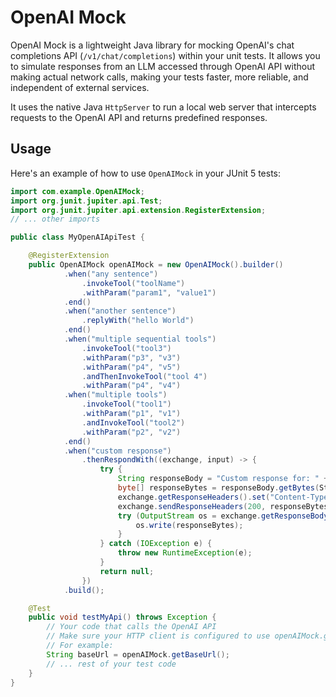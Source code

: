 # OpenAI Mock

OpenAI Mock is a lightweight Java library for mocking OpenAI's chat completions API (`/v1/chat/completions`) within your unit tests. It allows you to simulate responses from an LLM accessed through OpenAI API without making actual network calls, making your tests faster, more reliable, and independent of external services.

It uses the native Java `HttpServer` to run a local web server that intercepts requests to the OpenAI API and returns predefined responses.

## Usage

Here's an example of how to use `OpenAIMock` in your JUnit 5 tests:

```java
import com.example.OpenAIMock;
import org.junit.jupiter.api.Test;
import org.junit.jupiter.api.extension.RegisterExtension;
// ... other imports

public class MyOpenAIApiTest {

    @RegisterExtension
    public OpenAIMock openAIMock = new OpenAIMock().builder()
            .when("any sentence")
                .invokeTool("toolName")
                .withParam("param1", "value1")
            .end()
            .when("another sentence")
                .replyWith("hello World")
            .end()
            .when("multiple sequential tools")
                .invokeTool("tool3")
                .withParam("p3", "v3")
                .withParam("p4", "v5")
                .andThenInvokeTool("tool 4")
                .withParam("p4", "v4")
            .when("multiple tools")
                .invokeTool("tool1")
                .withParam("p1", "v1")
                .andInvokeTool("tool2")
                .withParam("p2", "v2")
            .end()
            .when("custom response")
                .thenRespondWith((exchange, input) -> {
                    try {
                        String responseBody = "Custom response for: " + input;
                        byte[] responseBytes = responseBody.getBytes(StandardCharsets.UTF_8);
                        exchange.getResponseHeaders().set("Content-Type", "text/plain");
                        exchange.sendResponseHeaders(200, responseBytes.length);
                        try (OutputStream os = exchange.getResponseBody()) {
                            os.write(responseBytes);
                        }
                    } catch (IOException e) {
                        throw new RuntimeException(e);
                    }
                    return null;
                })
            .build();

    @Test
    public void testMyApi() throws Exception {
        // Your code that calls the OpenAI API
        // Make sure your HTTP client is configured to use openAIMock.getBaseUrl()
        // For example:
        String baseUrl = openAIMock.getBaseUrl();
        // ... rest of your test code
    }
}
```